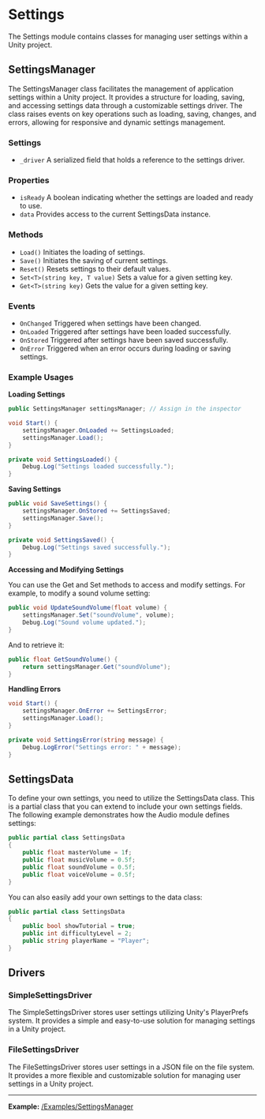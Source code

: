 # Settings

The Settings module contains classes for managing user settings within a Unity project.

## SettingsManager

The SettingsManager class facilitates the management of application settings within a Unity project. It provides a structure for loading, saving, and accessing settings data through a customizable settings driver. The class raises events on key operations such as loading, saving, changes, and errors, allowing for responsive and dynamic settings management.

### Settings

- `_driver` A serialized field that holds a reference to the settings driver.

### Properties

- `isReady` A boolean indicating whether the settings are loaded and ready to use.
- `data` Provides access to the current SettingsData instance.

### Methods

- `Load()` Initiates the loading of settings.
- `Save()` Initiates the saving of current settings.
- `Reset()` Resets settings to their default values.
- `Set<T>(string key, T value)` Sets a value for a given setting key.
- `Get<T>(string key)` Gets the value for a given setting key.

### Events

- `OnChanged` Triggered when settings have been changed.
- `OnLoaded` Triggered after settings have been loaded successfully.
- `OnStored` Triggered after settings have been saved successfully.
- `OnError` Triggered when an error occurs during loading or saving settings.

### Example Usages

**Loading Settings**

```csharp
public SettingsManager settingsManager; // Assign in the inspector

void Start() {
    settingsManager.OnLoaded += SettingsLoaded;
    settingsManager.Load();
}

private void SettingsLoaded() {
    Debug.Log("Settings loaded successfully.");
}
```

**Saving Settings**

```csharp
public void SaveSettings() {
    settingsManager.OnStored += SettingsSaved;
    settingsManager.Save();
}

private void SettingsSaved() {
    Debug.Log("Settings saved successfully.");
}
```

**Accessing and Modifying Settings**

You can use the Get and Set methods to access and modify settings. For example, to modify a sound volume setting:

```csharp
public void UpdateSoundVolume(float volume) {
    settingsManager.Set("soundVolume", volume);
    Debug.Log("Sound volume updated.");
}
```

And to retrieve it:

```csharp
public float GetSoundVolume() {
    return settingsManager.Get("soundVolume");
}
```

**Handling Errors**

```csharp
void Start() {
    settingsManager.OnError += SettingsError;
    settingsManager.Load();
}

private void SettingsError(string message) {
    Debug.LogError("Settings error: " + message);
}
```

## SettingsData

To define your own settings, you need to utilize the SettingsData class. This is a partial class that you can extend to include your own settings fields. The following example demonstrates how the Audio module defines settings:

```csharp
public partial class SettingsData
{
    public float masterVolume = 1f;
    public float musicVolume = 0.5f;
    public float soundVolume = 0.5f;
    public float voiceVolume = 0.5f;
}
```

You can also easily add your own settings to the data class:

```csharp
public partial class SettingsData
{
    public bool showTutorial = true;
    public int difficultyLevel = 2;
    public string playerName = "Player";
}
```

## Drivers

### SimpleSettingsDriver

The SimpleSettingsDriver stores user settings utilizing Unity's PlayerPrefs system. It provides a simple and easy-to-use solution for managing settings in a Unity project.

### FileSettingsDriver

The FileSettingsDriver stores user settings in a JSON file on the file system. It provides a more flexible and customizable solution for managing user settings in a Unity project.

---

**Example:** [/Examples/SettingsManager](/Examples/SettingsManager)
